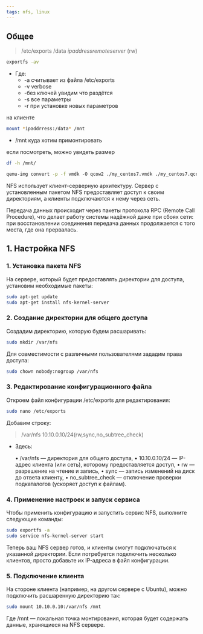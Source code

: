 ```yaml
---
tags: nfs, linux
---
```

## Общее

>/etc/exports
>/data _ipaddressremoteserver_ (rw)


```sh
exportfs -av
```
- Где:
	- -a считывает из файла /etc/exports
	- -v verbose
	- -без ключей увидим что раздётся
	- -s все параметры
	- -r при установке новых параметров

на клиенте
```sh
mount *ipaddrress:/data* /mnt
```
- /mnt куда хотим примонтировать

если посмотреть, можно увидеть размер 
```sh
df -h /mnt/ 
```

```sh
qemu-img convert -p -f vmdk -O qcow2 ./my_centos7.vmdk ./my_centos7.qcow2
```


NFS использует клиент-серверную архитектуру. Сервер с установленным пакетом NFS предоставляет доступ к своим директориям, а клиенты подключаются к нему через сеть. 

Передача данных происходит через пакеты протокола RPC (Remote Call Procedure), что делает работу системы надёжной даже при сбоях сети: при восстановлении соединения передача данных продолжается с того места, где она прервалась.

## 1. Настройка NFS

### 1️. Установка пакета NFS

На сервере, который будет предоставлять директории для доступа, установим необходимые пакеты:

```sh
sudo apt-get update
sudo apt-get install nfs-kernel-server

```
### 2. Создание директории для общего доступа

Создадим директорию, которую будем расшаривать:

```sh
sudo mkdir /var/nfs
```

Для совместимости с различными пользователями зададим права доступа:

```sh
sudo chown nobody:nogroup /var/nfs
```

### 3. Редактирование конфигурационного файла

Откроем файл конфигурации /etc/exports для редактирования:

```sh
sudo nano /etc/exports
```

Добавим строку:

>/var/nfs    10.10.0.10/24(rw,sync,no_subtree_check)

- Здесь:
	
	• /var/nfs — директория для общего доступа,
	• 10.10.0.10/24 — IP-адрес клиента (или сеть), которому предоставляется доступ,
	• rw — разрешение на чтение и запись,
	• sync — запись изменений на диск до ответа клиенту,
	• no_subtree_check — отключение проверки подкаталогов (ускоряет доступ к файлам).

### 4️. Применение настроек и запуск сервиса
Чтобы применить конфигурацию и запустить сервис NFS, выполните следующие команды:

```sh
sudo exportfs -a
sudo service nfs-kernel-server start
```

Теперь ваш NFS сервер готов, и клиенты смогут подключаться к указанной директории. Если потребуется подключить несколько клиентов, просто добавьте их IP-адреса в файл конфигурации.

### 5. Подключение клиента

На стороне клиента (например, на другом сервере с Ubuntu), можно подключить расшаренную директорию так:

```sh
sudo mount 10.10.0.10:/var/nfs /mnt
```

Где /mnt — локальная точка монтирования, которая будет содержать данные, хранящиеся на NFS сервере.